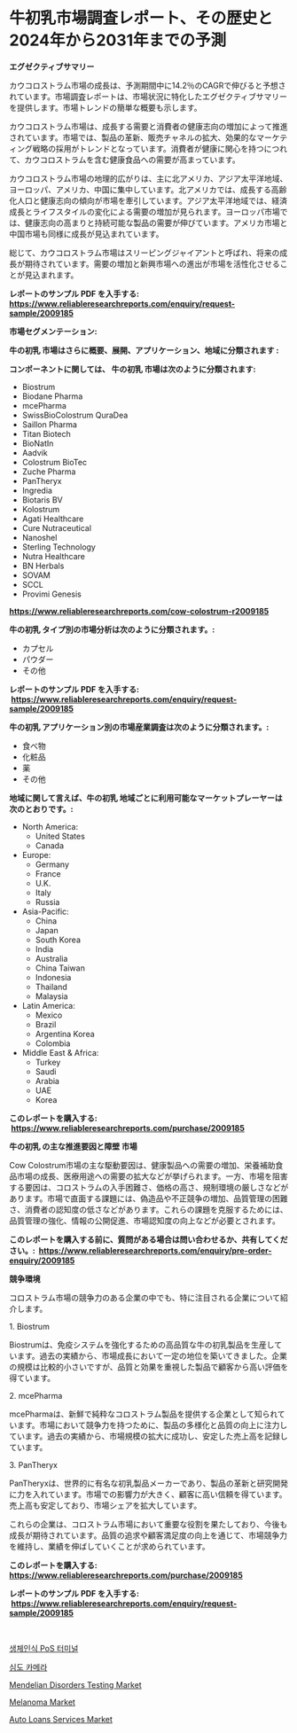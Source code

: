 <p><h1>牛初乳市場調査レポート、その歴史と2024年から2031年までの予測</h1></p><p><strong>エグゼクティブサマリー</strong></p>
<p><p>カウコロストラム市場の成長は、予測期間中に14.2％のCAGRで伸びると予想されています。市場調査レポートは、市場状況に特化したエグゼクティブサマリーを提供します。市場トレンドの簡単な概要も示します。</p><p>カウコロストラム市場は、成長する需要と消費者の健康志向の増加によって推進されています。市場では、製品の革新、販売チャネルの拡大、効果的なマーケティング戦略の採用がトレンドとなっています。消費者が健康に関心を持つにつれて、カウコロストラムを含む健康食品への需要が高まっています。</p><p>カウコロストラム市場の地理的広がりは、主に北アメリカ、アジア太平洋地域、ヨーロッパ、アメリカ、中国に集中しています。北アメリカでは、成長する高齢化人口と健康志向の傾向が市場を牽引しています。アジア太平洋地域では、経済成長とライフスタイルの変化による需要の増加が見られます。ヨーロッパ市場では、健康志向の高まりと持続可能な製品の需要が伸びています。アメリカ市場と中国市場も同様に成長が見込まれています。</p><p>総じて、カウコロストラム市場はスリーピングジャイアントと呼ばれ、将来の成長が期待されています。需要の増加と新興市場への進出が市場を活性化させることが見込まれます。</p></p>
<p><strong>レポートのサンプル PDF を入手する: <a href="https://www.reliableresearchreports.com/enquiry/request-sample/2009185">https://www.reliableresearchreports.com/enquiry/request-sample/2009185</a></strong></p>
<p><strong>市場セグメンテーション:</strong></p>
<p><strong> 牛の初乳 市場はさらに概要、展開、アプリケーション、地域に分類されます :</strong></p>
<p><strong>コンポーネントに関しては、 牛の初乳 市場は次のように分類されます: &nbsp;</strong></p>
<p><ul><li>Biostrum</li><li>Biodane Pharma</li><li>mcePharma</li><li>SwissBioColostrum QuraDea</li><li>Saillon Pharma</li><li>Titan Biotech</li><li>BioNatIn</li><li>Aadvik</li><li>Colostrum BioTec</li><li>Zuche Pharma</li><li>PanTheryx</li><li>Ingredia</li><li>Biotaris BV</li><li>Kolostrum</li><li>Agati Healthcare</li><li>Cure Nutraceutical</li><li>Nanoshel</li><li>Sterling Technology</li><li>Nutra Healthcare</li><li>BN Herbals</li><li>SOVAM</li><li>SCCL</li><li>Provimi Genesis</li></ul></p>
<p><strong><a href="https://www.reliableresearchreports.com/cow-colostrum-r2009185">https://www.reliableresearchreports.com/cow-colostrum-r2009185</a></strong></p>
<p><strong> 牛の初乳 タイプ別の市場分析は次のように分類されます。:</strong></p>
<p><ul><li>カプセル</li><li>パウダー</li><li>その他</li></ul></p>
<p><strong>レポートのサンプル PDF を入手する: &nbsp;<a href="https://www.reliableresearchreports.com/enquiry/request-sample/2009185">https://www.reliableresearchreports.com/enquiry/request-sample/2009185</a></strong></p>
<p><strong> 牛の初乳 アプリケーション別の市場産業調査は次のように分類されます。:</strong></p>
<p><ul><li>食べ物</li><li>化粧品</li><li>薬</li><li>その他</li></ul></p>
<p><strong>地域に関して言えば、牛の初乳 地域ごとに利用可能なマーケットプレーヤーは次のとおりです。:</strong></p>
<p><ul>
    <li>
        North America:
        <ul>
            <li>United States</li>
            <li>Canada</li>
        </ul>
    </li>
    <li>
        Europe:
        <ul>
            <li>Germany</li>
            <li>France</li>
            <li>U.K.</li>
            <li>Italy</li>
            <li>Russia</li>
        </ul>
    </li>
    <li>
        Asia-Pacific:
        <ul>
            <li>China</li>
            <li>Japan</li>
            <li>South Korea</li>
            <li>India</li>
            <li>Australia</li>
            <li>China Taiwan</li>
            <li>Indonesia</li>
            <li>Thailand</li>
            <li>Malaysia</li>
        </ul>
    </li>
    <li>
        Latin America:
        <ul>
            <li>Mexico</li>
            <li>Brazil</li>
            <li>Argentina Korea</li>
            <li>Colombia</li>
        </ul>
    </li>
    <li>
        Middle East & Africa:
        <ul>
            <li>Turkey</li>
            <li>Saudi</li>
            <li>Arabia</li>
            <li>UAE</li>
            <li>Korea</li>
        </ul>
    </li>
    </ul></p>
<p><strong>このレポートを購入する: &nbsp;<a href="https://www.reliableresearchreports.com/purchase/2009185">https://www.reliableresearchreports.com/purchase/2009185</a></strong></p>
<p><strong>牛の初乳 の主な推進要因と障壁 市場</strong></p>
<p><p>Cow Colostrum市場の主な駆動要因は、健康製品への需要の増加、栄養補助食品市場の成長、医療用途への需要の拡大などが挙げられます。一方、市場を阻害する要因は、コロストラムの入手困難さ、価格の高さ、規制環境の厳しさなどがあります。市場で直面する課題には、偽造品や不正競争の増加、品質管理の困難さ、消費者の認知度の低さなどがあります。これらの課題を克服するためには、品質管理の強化、情報の公開促進、市場認知度の向上などが必要とされます。</p></p>
<p><strong>このレポートを購入する前に、質問がある場合は問い合わせるか、共有してください。:&nbsp; <a href="https://www.reliableresearchreports.com/enquiry/pre-order-enquiry/2009185">https://www.reliableresearchreports.com/enquiry/pre-order-enquiry/2009185</a></strong></p>
<p><strong>競争環境</strong></p>
<p><p>コロストラム市場の競争力のある企業の中でも、特に注目される企業について紹介します。</p><p>1. Biostrum</p><p>Biostrumは、免疫システムを強化するための高品質な牛の初乳製品を生産しています。過去の実績から、市場成長において一定の地位を築いてきました。企業の規模は比較的小さいですが、品質と効果を重視した製品で顧客から高い評価を得ています。</p><p>2. mcePharma</p><p>mcePharmaは、新鮮で純粋なコロストラム製品を提供する企業として知られています。市場において競争力を持つために、製品の多様化と品質の向上に注力しています。過去の実績から、市場規模の拡大に成功し、安定した売上高を記録しています。</p><p>3. PanTheryx</p><p>PanTheryxは、世界的に有名な初乳製品メーカーであり、製品の革新と研究開発に力を入れています。市場での影響力が大きく、顧客に高い信頼を得ています。売上高も安定しており、市場シェアを拡大しています。</p><p>これらの企業は、コロストラム市場において重要な役割を果たしており、今後も成長が期待されています。品質の追求や顧客満足度の向上を通じて、市場競争力を維持し、業績を伸ばしていくことが求められています。</p></p>
<p><strong>このレポートを購入する: &nbsp; <a href="https://www.reliableresearchreports.com/purchase/2009185">https://www.reliableresearchreports.com/purchase/2009185</a></strong></p>
<p><strong>レポートのサンプル PDF を入手する: &nbsp;<a href="https://www.reliableresearchreports.com/enquiry/request-sample/2009185">https://www.reliableresearchreports.com/enquiry/request-sample/2009185</a></strong><strong></strong></p>
<p>&nbsp;</p>
<p><p><a href="https://github.com/vsoq0zknh59/Market-Research-Report-List-2/blob/main/519359351675.md">생체인식 PoS 터미널</a></p><p><a href="https://github.com/Tristiarton768456/Market-Research-Report-List-1/blob/main/864928751677.md">심도 카메라</a></p><p><a href="https://github.com/bobicer/Market-Research-Report-List-3/blob/main/mendelian-disorders-testing-market.md">Mendelian Disorders Testing Market</a></p><p><a href="https://github.com/globismark/Market-Research-Report-List-3/blob/main/melanoma-market.md">Melanoma Market</a></p><p><a href="https://www.linkedin.com/pulse/auto-loans-services-market-trends-forecast-competitive-analysis-ghw4e">Auto Loans Services Market</a></p></p>